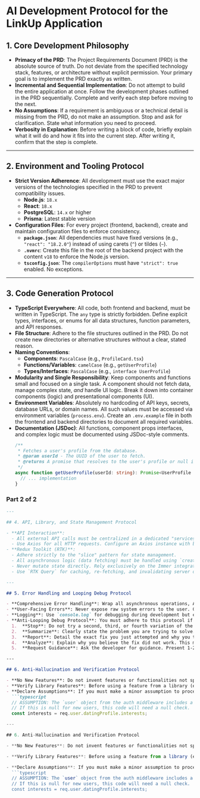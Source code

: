 # AI Development Protocol for the LinkUp Application

## 1. Core Development Philosophy

- **Primacy of the PRD**: The Project Requirements Document (PRD) is the absolute source of truth. Do not deviate from the specified technology stack, features, or architecture without explicit permission. Your primary goal is to implement the PRD exactly as written.
- **Incremental and Sequential Implementation**: Do not attempt to build the entire application at once. Follow the development phases outlined in the PRD sequentially. Complete and verify each step before moving to the next.
- **No Assumptions**: If a requirement is ambiguous or a technical detail is missing from the PRD, do not make an assumption. Stop and ask for clarification. State what information you need to proceed.
- **Verbosity in Explanation**: Before writing a block of code, briefly explain what it will do and how it fits into the current step. After writing it, confirm that the step is complete.

---

## 2. Environment and Tooling Protocol

- **Strict Version Adherence**: All development must use the exact major versions of the technologies specified in the PRD to prevent compatibility issues.
  - **Node.js**: `18.x`
  - **React**: `18.x`
  - **PostgreSQL**: `14.x` or higher
  - **Prisma**: Latest stable version
- **Configuration Files**: For every project (frontend, backend), create and maintain configuration files to enforce consistency.
  - **`package.json`**: All dependencies must have fixed versions (e.g., `"react": "18.2.0"`) instead of using carets (`^`) or tildes (`~`).
  - **`.nvmrc`**: Create this file in the root of the backend project with the content `v18` to enforce the Node.js version.
  - **`tsconfig.json`**: The `compilerOptions` must have `"strict": true` enabled. No exceptions.

---

## 3. Code Generation Protocol

- **TypeScript Everywhere**: All code, both frontend and backend, must be written in TypeScript. The `any` type is strictly forbidden. Define explicit types, interfaces, or enums for all data structures, function parameters, and API responses.
- **File Structure**: Adhere to the file structures outlined in the PRD. Do not create new directories or alternative structures without a clear, stated reason.
- **Naming Conventions**:
  - **Components**: `PascalCase` (e.g., `ProfileCard.tsx`)
  - **Functions/Variables**: `camelCase` (e.g., `getUserProfile`)
  - **Types/Interfaces**: `PascalCase` (e.g., `interface UserProfile`)
- **Modularity and Single Responsibility**: Keep components and functions small and focused on a single task. A component should not fetch data, manage complex state, *and* handle UI logic. Break it down into container components (logic) and presentational components (UI).
- **Environment Variables**: Absolutely no hardcoding of API keys, secrets, database URLs, or domain names. All such values must be accessed via environment variables (`process.env`). Create an `.env.example` file in both the frontend and backend directories to document all required variables.
- **Documentation (JSDoc)**: All functions, component props interfaces, and complex logic must be documented using JSDoc-style comments.
  ```typescript
  /**
   * Fetches a user's profile from the database.
   * @param userId - The UUID of the user to fetch.
   * @returns A promise that resolves to the user's profile or null if not found.
   */
  async function getUserProfile(userId: string): Promise<UserProfile | null> {
    // ... implementation
  }

### **Part 2 of 2**

```markdown
---

## 4. API, Library, and State Management Protocol

- **API Interaction**:
  - All external API calls must be centralized in a dedicated "services" layer (e.g., `src/services/linkedinService.ts`). Components should not make direct API calls.
  - Use Axios for all HTTP requests. Configure an Axios instance with base URLs and interceptors to handle JWT token injection into headers and centrally manage API errors (like 401 Unauthorized or 500 Internal Server Error).
- **Redux Toolkit (RTK)**:
  - Adhere strictly to the "slice" pattern for state management.
  - All asynchronous logic (data fetching) must be handled using `createAsyncThunk`.
  - Never mutate state directly. Rely exclusively on the Immer integration within RTK by returning new state from reducers.
  - Use `RTK Query` for caching, re-fetching, and invalidating server data wherever possible to simplify data-fetching logic.

---

## 5. Error Handling and Looping Debug Protocol

- **Comprehensive Error Handling**: Wrap all asynchronous operations, API calls, and potentially problematic synchronous code in `try...catch` blocks.
- **User-Facing Errors**: Never expose raw system errors to the user. Catch the error, log it for the developer, and show a user-friendly message (e.g., "Could not load profile. Please try again later.").
- **Logging**: Use `console.log` for debugging during development but ensure all critical errors are also sent to a monitoring service like Sentry.
- **Anti-Looping Debug Protocol**: You must adhere to this protocol if a bug fix is not successful on the first attempt.
  1.  **Stop**: Do not try a second, third, or fourth variation of the same fix.
  2.  **Summarize**: Clearly state the problem you are trying to solve.
  3.  **Report**: Detail the exact fix you just attempted and why you thought it would work.
  4.  **Analyze**: Explain why you believe the fix did not work. This must include the error message received or the incorrect behavior observed.
  5.  **Request Guidance**: Ask the developer for guidance. Present 1-2 alternative strategies if possible, but await confirmation before proceeding. This prevents repetitive, non-productive debugging loops.

---

## 6. Anti-Hallucination and Verification Protocol

- **No New Features**: Do not invent features or functionalities not specified in the PRD. For example, do not add a "Sign in with Google" option or a "dark mode" toggle unless explicitly asked.
- **Verify Library Features**: Before using a feature from a library (e.g., a specific function from `Framer Motion`), state the feature you are using. If you are unsure if it exists in the specified version, check the official documentation or ask the developer to confirm.
- **Declare Assumptions**: If you must make a minor assumption to proceed, you must declare it in a comment right above the relevant code block.
  ```typescript
  // ASSUMPTION: The `user` object from the auth middleware includes a `datingProfile` object.
  // If this is null for new users, this code will need a null check.
  const interests = req.user.datingProfile.interests;

---

## 6. Anti-Hallucination and Verification Protocol

- **No New Features**: Do not invent features or functionalities not specified in the PRD. For example, do not add a "Sign in with Google" option or a "dark mode" toggle unless explicitly asked.

- **Verify Library Features**: Before using a feature from a library (e.g., a specific function from `Framer Motion`), state the feature you are using. If you are unsure if it exists in the specified version, check the official documentation or ask the developer to confirm.

- **Declare Assumptions**: If you must make a minor assumption to proceed, you must declare it in a comment right above the relevant code block.
  ```typescript
  // ASSUMPTION: The `user` object from the auth middleware includes a `datingProfile` object.
  // If this is null for new users, this code will need a null check.
  const interests = req.user.datingProfile.interests;
